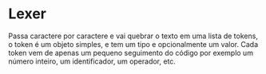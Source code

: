 # Lexer

Passa caractere por caractere e vai quebrar o texto em uma lista de
tokens, o token é um objeto simples, e tem um tipo e opcionalmente
um valor. Cada token vem de apenas um pequeno seguimento do código
por exemplo um número inteiro, um identificador, um operador, etc.
